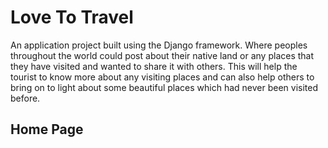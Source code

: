 # Love To Travel 
An application project built using the Django framework. 
Where peoples throughout the world could post about their native land or any places that they have visited and wanted to share it with others. 
This will help the tourist to know more about any visiting places and can also help others to bring on to light about some beautiful  places which had never been visited before.


## Home Page
